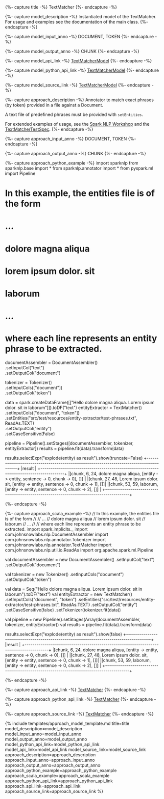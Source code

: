 {%- capture title -%}
TextMatcher
{%- endcapture -%}

{%- capture model_description -%}
Instantiated model of the TextMatcher.
For usage and examples see the documentation of the main class.
{%- endcapture -%}

{%- capture model_input_anno -%}
DOCUMENT, TOKEN
{%- endcapture -%}

{%- capture model_output_anno -%}
CHUNK
{%- endcapture -%}

{%- capture model_api_link -%}
[TextMatcherModel](https://nlp.johnsnowlabs.com/api/com/johnsnowlabs/nlp/annotators/TextMatcherModel)
{%- endcapture -%}

{%- capture model_python_api_link -%}
[TextMatcherModel](/api/python/reference/autosummary/python/sparknlp/annotator/matcher/text_matcher/index.html#sparknlp.annotator.matcher.text_matcher.TextMatcherModel)
{%- endcapture -%}

{%- capture model_source_link -%}
[TextMatcherModel](https://github.com/JohnSnowLabs/spark-nlp/tree/master/src/main/scala/com/johnsnowlabs/nlp/annotators/TextMatcherModel.scala)
{%- endcapture -%}

{%- capture approach_description -%}
Annotator to match exact phrases (by token) provided in a file against a Document.

A text file of predefined phrases must be provided with `setEntities`.


For extended examples of usage, see the [Spark NLP Workshop](https://github.com/JohnSnowLabs/spark-nlp-workshop/blob/master/tutorials/Certification_Trainings/Public/2.Text_Preprocessing_with_SparkNLP_Annotators_Transformers.ipynb)
and the [TextMatcherTestSpec](https://github.com/JohnSnowLabs/spark-nlp/blob/master/src/test/scala/com/johnsnowlabs/nlp/annotators/TextMatcherTestSpec.scala).
{%- endcapture -%}

{%- capture approach_input_anno -%}
DOCUMENT, TOKEN
{%- endcapture -%}

{%- capture approach_output_anno -%}
CHUNK
{%- endcapture -%}

{%- capture approach_python_example -%}
import sparknlp
from sparknlp.base import *
from sparknlp.annotator import *
from pyspark.ml import Pipeline
# In this example, the entities file is of the form
#
# ...
# dolore magna aliqua
# lorem ipsum dolor. sit
# laborum
# ...
#
# where each line represents an entity phrase to be extracted.

documentAssembler = DocumentAssembler() \
    .setInputCol("text") \
    .setOutputCol("document")

tokenizer = Tokenizer() \
    .setInputCols(["document"]) \
    .setOutputCol("token")

data = spark.createDataFrame([["Hello dolore magna aliqua. Lorem ipsum dolor. sit in laborum"]]).toDF("text")
entityExtractor = TextMatcher() \
    .setInputCols(["document", "token"]) \
    .setEntities("src/test/resources/entity-extractor/test-phrases.txt", ReadAs.TEXT) \
    .setOutputCol("entity") \
    .setCaseSensitive(False)

pipeline = Pipeline().setStages([documentAssembler, tokenizer, entityExtractor])
results = pipeline.fit(data).transform(data)

results.selectExpr("explode(entity) as result").show(truncate=False)
+------------------------------------------------------------------------------------------+
|result                                                                                    |
+------------------------------------------------------------------------------------------+
|[chunk, 6, 24, dolore magna aliqua, [entity -> entity, sentence -> 0, chunk -> 0], []]    |
|[chunk, 27, 48, Lorem ipsum dolor. sit, [entity -> entity, sentence -> 0, chunk -> 1], []]|
|[chunk, 53, 59, laborum, [entity -> entity, sentence -> 0, chunk -> 2], []]               |
+------------------------------------------------------------------------------------------+

{%- endcapture -%}

{%- capture approach_scala_example -%}
// In this example, the entities file is of the form
//
// ...
// dolore magna aliqua
// lorem ipsum dolor. sit
// laborum
// ...
//
// where each line represents an entity phrase to be extracted.
import spark.implicits._
import com.johnsnowlabs.nlp.DocumentAssembler
import com.johnsnowlabs.nlp.annotator.Tokenizer
import com.johnsnowlabs.nlp.annotator.TextMatcher
import com.johnsnowlabs.nlp.util.io.ReadAs
import org.apache.spark.ml.Pipeline

val documentAssembler = new DocumentAssembler()
  .setInputCol("text")
  .setOutputCol("document")

val tokenizer = new Tokenizer()
  .setInputCols("document")
  .setOutputCol("token")

val data = Seq("Hello dolore magna aliqua. Lorem ipsum dolor. sit in laborum").toDF("text")
val entityExtractor = new TextMatcher()
  .setInputCols("document", "token")
  .setEntities("src/test/resources/entity-extractor/test-phrases.txt", ReadAs.TEXT)
  .setOutputCol("entity")
  .setCaseSensitive(false)
  .setTokenizer(tokenizer.fit(data))

val pipeline = new Pipeline().setStages(Array(documentAssembler, tokenizer, entityExtractor))
val results = pipeline.fit(data).transform(data)

results.selectExpr("explode(entity) as result").show(false)
+------------------------------------------------------------------------------------------+
|result                                                                                    |
+------------------------------------------------------------------------------------------+
|[chunk, 6, 24, dolore magna aliqua, [entity -> entity, sentence -> 0, chunk -> 0], []]    |
|[chunk, 27, 48, Lorem ipsum dolor. sit, [entity -> entity, sentence -> 0, chunk -> 1], []]|
|[chunk, 53, 59, laborum, [entity -> entity, sentence -> 0, chunk -> 2], []]               |
+------------------------------------------------------------------------------------------+

{%- endcapture -%}

{%- capture approach_api_link -%}
[TextMatcher](https://nlp.johnsnowlabs.com/api/com/johnsnowlabs/nlp/annotators/TextMatcher)
{%- endcapture -%}

{%- capture approach_python_api_link -%}
[TextMatcher](/api/python/reference/autosummary/python/sparknlp/annotator/matcher/text_matcher/index.html#sparknlp.annotator.matcher.text_matcher.TextMatcher)
{%- endcapture -%}

{%- capture approach_source_link -%}
[TextMatcher](https://github.com/JohnSnowLabs/spark-nlp/tree/master/src/main/scala/com/johnsnowlabs/nlp/annotators/TextMatcher.scala)
{%- endcapture -%}


{% include templates/approach_model_template.md
title=title
model_description=model_description
model_input_anno=model_input_anno
model_output_anno=model_output_anno
model_python_api_link=model_python_api_link
model_api_link=model_api_link
model_source_link=model_source_link
approach_description=approach_description
approach_input_anno=approach_input_anno
approach_output_anno=approach_output_anno
approach_python_example=approach_python_example
approach_scala_example=approach_scala_example
approach_python_api_link=approach_python_api_link
approach_api_link=approach_api_link
approach_source_link=approach_source_link
%}
